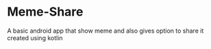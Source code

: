 # Meme-Share
A basic android app that show meme and also gives option to share it created using kotlin 
